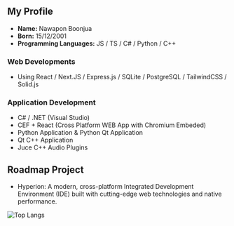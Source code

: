 ## My Profile

- **Name:** Nawapon Boonjua
- **Born:** 15/12/2001
- **Programming Languages:** JS / TS / C# / Python / C++

### Web Developments
- Using React / Next.JS / Express.js / SQLite / PostgreSQL / TailwindCSS / Solid.js

### Application Development
- C# / .NET (Visual Studio)
- CEF + React (Cross Platform WEB App with Chromium Embeded)
- Python Application & Python Qt Application
- Qt C++ Application
- Juce C++ Audio Plugins

## Roadmap Project
- Hyperion: A modern, cross-platform Integrated Development Environment (IDE) built with cutting-edge web technologies and native performance.

![Top Langs](https://github-readme-stats.vercel.app/api/top-langs/?username=arizkami&layout=compact&theme=radical)
<!---
Rinechxn/Rinechxn is a ✨ special ✨ repository because its `README.md` (this file) appears on your GitHub profile.
You can click the Preview link to take a look at your changes.
--->

